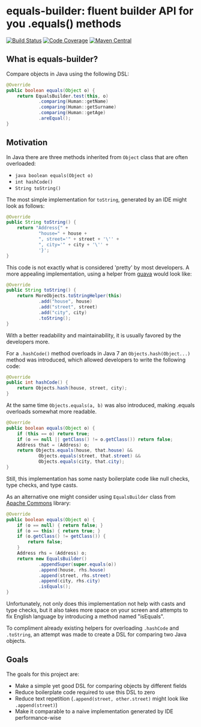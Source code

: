 equals-builder: fluent builder API for you .equals() methods
============================================================

[![Build Status](https://img.shields.io/travis/nikarh/equals-builder.svg)](https://travis-ci.org/nikarh/equals-builder)
[![Code Coverage](https://img.shields.io/codecov/c/github/nikarh/equals-builder.svg)](https://codecov.io/gh/nikarh/equals-builder)
[![Maven Central](https://img.shields.io/maven-central/v/net.arhipov/equals-builder.svg)](https://maven-badges.herokuapp.com/maven-central/net.arhipov/equals-builder)

What is equals-builder?
-----------------------
Compare objects in Java using the following DSL:
```java
@Override
public boolean equals(Object o) {
    return EqualsBuilder.test(this, o)
            .comparing(Human::getName)
            .comparing(Human::getSurname)
            .comparing(Human::getAge)
            .areEqual();
}
```

Motivation
----------

In Java there are three methods inherited from `Object` class that are often overloaded:
- `java boolean equals(Object o)`
- `int hashCode()`
- `String toString()`

The most simple implementation for `toString`, generated by an IDE might look as follows:
```java
@Override
public String toString() {
    return "Address{" +
            "house=" + house +
            ", street='" + street + '\'' +
            ", city='" + city + '\'' +
            '}';
}
```
This code is not exactly what is considered 'pretty' by most developers.
A more appealing implementation, using a helper from [guava](https://github.com/google/guava) 
would look like:
```java
@Override
public String toString() {
    return MoreObjects.toStringHelper(this)
            .add("house", house)
            .add("street", street)
            .add("city", city)
            .toString();
}
```
With a better readability and maintainability, it is usually
favored by the developers more.

For a `.hashCode()` method overloads in Java 7 an `Objects.hash(Object...)` method was introduced, 
which allowed developers to write the following code:
```java
@Override
public int hashCode() {
    return Objects.hash(house, street, city);
}
```

At the same time `Objects.equals(a, b)` was also introduced, making .equals overloads somewhat more readable.
```java
@Override
public boolean equals(Object o) {
    if (this == o) return true;
    if (o == null || getClass() != o.getClass()) return false;
    Address that = (Address) o;
    return Objects.equals(house, that.house) &&
            Objects.equals(street, that.street) &&
            Objects.equals(city, that.city);
}
```

Still, this implementation has some nasty boilerplate code like
null checks, type checks, and type casts.

As an alternative one might consider using `EqualsBuilder` class from [Apache Commons](https://commons.apache.org/)
library:
```java
@Override
public boolean equals(Object o) {
    if (o == null) { return false; }
    if (o == this) { return true; }
    if (o.getClass() != getClass()) {
        return false;
    }
    Address rhs = (Address) o;
    return new EqualsBuilder()
            .appendSuper(super.equals(o))
            .append(house, rhs.house)
            .append(street, rhs.street)
            .append(city, rhs.city)
            .isEquals();
}
```
Unfortunately, not only does this implementation not help with casts and type checks,
but it also takes more space on your screen and attempts to fix English language
by introducing a method named "isEquals".

To compliment already existing helpers for overloading `.hashCode` and `.toString`,
an attempt was made to create a DSL for comparing two Java objects.

Goals
-----
The goals for this project are:
- Make a simple yet good DSL for comparing objects by different fields
- Reduce boilerplate code required to use this DSL to zero
- Reduce text repetition (`.append(street, other.street)` might look like `.append(street)`)
- Make it comparable to a naive implementation generated by IDE performance-wise
